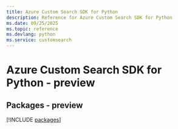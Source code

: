 ```yaml
---
title: Azure Custom Search SDK for Python
description: Reference for Azure Custom Search SDK for Python
ms.date: 09/25/2025
ms.topic: reference
ms.devlang: python
ms.service: customsearch
---
```

# Azure Custom Search SDK for Python - preview
## Packages - preview
[!INCLUDE [packages](custom-search-index.md)]